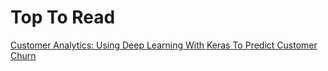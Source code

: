 # Top To Read

[Customer Analytics: Using Deep Learning With Keras To Predict Customer Churn](http://www.business-science.io/business/2017/11/28/customer_churn_analysis_keras.html)

